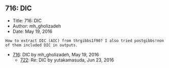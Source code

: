 ## 716: DIC

- Title: 716: DIC
- Author: mh_gholizadeh
- Date: May 19, 2016
```
How to extract DIC (AIC) from thrgibbs1f90? I also tried postgibbs!non of them included DIC in outputs.
```

- [716](0716.md): DIC by mh_gholizadeh, May 19, 2016
    - [722](0722.md): Re: DIC by yutakamasuda, Jun 23, 2016

